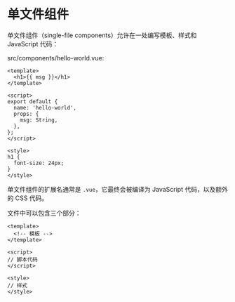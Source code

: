# 单文件组件

单文件组件（single-file components）允许在一处编写模板、样式和 JavaScript 代码：

src/components/hello-world.vue:

```vue
<template>
  <h1>{{ msg }}</h1>
</template>

<script>
export default {
  name: 'hello-world',
  props: {
    msg: String,
  },
};
</script>

<style>
h1 {
  font-size: 24px;
}
</style>
```

单文件组件的扩展名通常是 `.vue`，它最终会被编译为 JavaScript 代码，以及额外的 CSS 代码。

文件中可以包含三个部分：

```vue
<template>
  <!-- 模板 -->
</template>

<script>
// 脚本代码
</script>

<style>
// 样式
</style>
```

## <script>

脚本代码通常是 `JavaScript`，但也可以使用 `TypeScript`：

```vue
<script lang="ts">
import { Options, Vue } from 'vue-class-component';

@Options({
  props: {
    msg: String,
  },
})
export default class HelloWorld extends Vue {
  msg!: string
}
</script>
```

在使用其他脚本语言时，需要通过 `lang` 属性指定语言的代号。

## <style>

关于样式部分，参考 [样式](./style.md)。

## 分离 JavaScript 和 CSS

如果模板、脚本和样式堆在一起会让你抓狂，或者一个文件中包含了几百上千行代码，也可以把 JavaScript 和 CSS 分离到单独的文件中：

```vue
<template>
  <!-- 模板 -->
</template>

<script
    src="./hello-world.js"></script>

<style
    src="./hello-world.css"></style>
```
